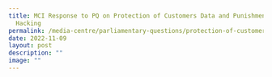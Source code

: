 ```yaml
---
title: MCI Response to PQ on Protection of Customers Data and Punishment against
  Hacking
permalink: /media-centre/parliamentary-questions/protection-of-customers-data-and-punishment-against-hacking/
date: 2022-11-09
layout: post
description: ""
image: ""
---
```

